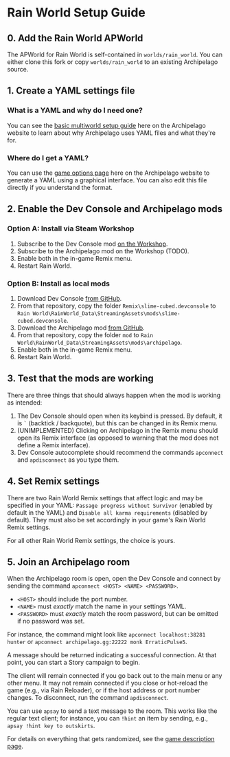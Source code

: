 # Rain World Setup Guide

## 0. Add the Rain World APWorld

The APWorld for Rain World is self-contained in `worlds/rain_world`.
You can either clone this fork or copy `worlds/rain_world`
to an existing Archipelago source.

## 1. Create a YAML settings file
### What is a YAML and why do I need one?
You can see the [basic multiworld setup guide](/tutorial/Archipelago/setup/en) here on the Archipelago website to learn 
about why Archipelago uses YAML files and what they're for.

### Where do I get a YAML?
You can use the [game options page](/games/Risk%20of%20Rain%202/player-options) here on the Archipelago 
website to generate a YAML using a graphical interface.
You can also edit this file directly if you understand the format.

## 2. Enable the Dev Console and Archipelago mods

### Option A: Install via Steam Workshop

1. Subscribe to the Dev Console mod
[on the Workshop](https://steamcommunity.com/sharedfiles/filedetails/?id=2920528044).
2. Subscribe to the Archipelago mod on the Workshop (TODO).
3. Enable both in the in-game Remix menu.
4. Restart Rain World.

### Option B: Install as local mods

1. Download Dev Console [from GitHub](https://github.com/SlimeCubed/DevConsole).
2. From that repository, copy the folder `Remix\slime-cubed.devconsole`
to `Rain World\RainWorld_Data\StreamingAssets\mods\slime-cubed.devconsole`.
3. Download the Archipelago mod [from GitHub](https://github.com/alphappy/ArchipelagoRWMod).
4. From that repository, copy the folder `mod`
to `Rain World\RainWorld_Data\StreamingAssets\mods\archipelago`.
5. Enable both in the in-game Remix menu.
6. Restart Rain World.

## 3. Test that the mods are working

There are three things that should always happen when the mod is working as intended:
1. The Dev Console should open when its keybind is pressed.
By default, it is <code>`</code> (backtick / backquote),
but this can be changed in its Remix menu.
2. (UNIMPLEMENTED) Clicking on Archipelago in the Remix menu should open its Remix interface
(as opposed to warning that the mod does not define a Remix interface).
3. Dev Console autocomplete should recommend the commands `apconnect` and `apdisconnect` as you type them.

## 4. Set Remix settings

There are two Rain World Remix settings that affect logic and may be specified in your YAML:
`Passage progress without Survivor` (enabled by default in the YAML)
and `Disable all karma requirements` (disabled by default).
They must also be set accordingly in your game's Rain World Remix settings.

For all other Rain World Remix settings, the choice is yours.

## 5. Join an Archipelago room

When the Archipelago room is open, open the Dev Console and connect by sending the command
`apconnect <HOST> <NAME> <PASSWORD>`.
- `<HOST>` should include the port number.
- `<NAME>` must *exactly* match the name in your settings YAML.
- `<PASSWORD>` must *exactly* match the room password, but can be omitted if no password was set.

For instance, the command might look like `apconnect localhost:38281 hunter`
or `apconnect archipelago.gg:22222 monk ErraticPulse5`.

A message should be returned indicating a successful connection.
At that point, you can start a Story campaign to begin.

The client will remain connected if you go back out to the main menu or any other menu.
It may not remain connected if you close or hot-reload the game (e.g., via Rain Reloader),
or if the host address or port number changes.
To disconnect, run the command `apdisconnect`.

You can use `apsay` to send a text message to the room.
This works like the regular text client;
for instance, you can `!hint` an item by sending, e.g.,
`apsay !hint key to outskirts`.

For details on everything that gets randomized,
see the [game description page](en_Rain%20World.md).